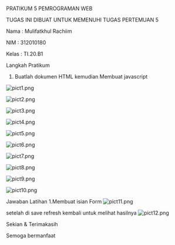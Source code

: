PRATIKUM 5 PEMROGRAMAN WEB

TUGAS INI DIBUAT UNTUK MEMENUHI TUGAS PERTEMUAN 5

Nama    : Mulifatkhul Rachiim

NIM     : 312010180

Kelas   : TI.20.B1

Langkah Pratikum 
1. Buatlah dokumen HTML kemudian Membuat  javascript

![pict1.png](sc_pratikum/pict1.png)

![pict2.png](sc_pratikum/pict2.png)

![pict3.png](sc_pratikum/pict3.png)

![pict4.png](sc_pratikum/pict4.png)

![pict5.png](sc_pratikum/pict5.png)

![pict6.png](sc_pratikum/pict6.png)

![pict7.png](sc_pratikum/pict7.png)

![pict8.png](sc_pratikum/pict8.png)

![pict9.png](sc_pratikum/pict9.png)

![pict10.png](sc_pratikum/pict10.png)


Jawaban Latihan
1.Membuat isian Form
![pict11.png](sc_pratikum/pict11.png)

setelah di save refresh kembali untuk melihat hasilnya
![pict12.png](sc_pratikum/pict12.png)


Sekian & Terimakasih

Semoga bermanfaat

